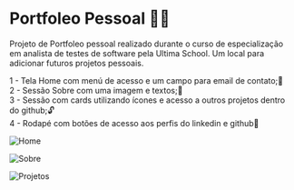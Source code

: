 # Portfoleo Pessoal 👨‍🎓

Projeto de Portfoleo pessoal realizado durante o curso de especialização em analista de testes de software
pela Ultima School.
Um local para adicionar futuros projetos pessoais.

1 - Tela Home com menú de acesso e um campo para email de contato;📩<br>
2 - Sessão Sobre com uma imagem e textos;📸<br>
3 - Sessão com cards utilizando ícones e acesso a outros projetos dentro do github;🔓<br>
4 - Rodapé com botões de acesso aos perfis do linkedin e github🎯<br>


![Home](https://user-images.githubusercontent.com/28484134/190692897-3eba249f-a32b-408e-b596-82ba6055dbf4.jpg)


![Sobre](https://user-images.githubusercontent.com/28484134/190692930-c0b300d3-4d32-430c-a9e4-424dfb13d515.jpg)


![Projetos](https://user-images.githubusercontent.com/28484134/190692952-c8932b24-aa56-4e50-9754-e50df6d6f5a5.jpg)
